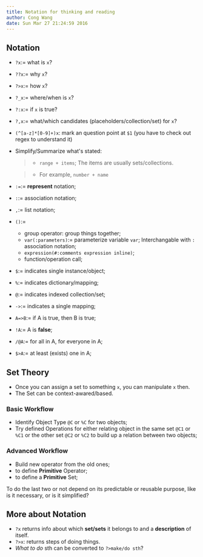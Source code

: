 ```yaml
---
title: Notation for thinking and reading
author: Cong Wang
date: Sun Mar 27 21:24:59 2016
---
```


## Notation

* `?x`:= what is `x`?
* `??x`:= why `x`?
* `?>x`:= how `x`?
* `?_x`:= where/when is `x`?
* `?:x`:= if `x` is true? 
* `?,x`:= what/which candidates (placeholders/collection/set) for `x`?  
* `(^[a-z]*[0-9]+)x`: mark an question point at `$1` (you have to check out regex to
  understand it) 
* Simplify/Summarize what's stated:

	> * `range + items`; The items are usually sets/collections.

	> * For example, `number + name`

* `:=`:= **represent** notation;
* `:`:= association notation;
* `,`:= list notation;
* `()`:=
	* group operator: group things together;
	* `var(:parameters)`:= parameterize variable `var`; Interchangable with `:`
	  association notation;
	* `expression(#:comments expression inline)`;
	* function/operation call;
* `$`:= indicates single instance/object;
* `%`:= indicates dictionary/mapping;
* `@`:= indicates indexed collection/set;
* `->`:= indicates a single mapping;
* `A=>B`:= if A is true, then B is true;
* `!A`:= A is **false**;
* `/@A`:= for all in A, for everyone in A; 
* `$>A`:= at least (exists) one in A;

## Set Theory

* Once you can assign a set to something `x`, you can manipulate `x` then. 
* The Set can be context-awared/based.

### Basic Workflow

* Identify Object Type `@C` or `%C` for two objects;
* Try defined Operations for either relating object in the same set `@C1` or `%C1`
  or the other set `@C2` or `%C2` to build up a relation between two objects;

### Advanced Workflow

* Build new operator from the old ones;
* to define **Primitive** Operator;
* to define a **Primitive** Set;

To do the last two or not depend on its predictable or reusable purpose, like is it
necessary, or is it simplified?

## More about Notation

* `?x` returns info about which **set/sets** it belongs to and a **description** of
  itself.
* `?>x`: returns steps of doing things.
* *What to do* sth can be converted to `?>make/do sth`?
